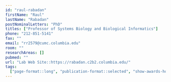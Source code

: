 ```yaml
---
id: "raul-rabadan"
firstName: "Raul"
lastName: "Rabadan"
postNominalLetters: "PhD"
titles: ["Professor of Systems Biology and Biological Informatics"]
phone: "212-851-5141"
fax: ""
email: "rr2579@cumc.columbia.edu"
room: ""
researchAreas: []
pubmed: ""
url: "Lab Web Site::https://rabadan.c2b2.columbia.edu/"
tags:
  ["page-format::long", "publication-format::selected", "show-awards-honors"]
---
```

